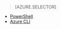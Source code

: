 > [AZURE.SELECTOR]
- [PowerShell](/documentation/articles/virtual-networks-create-nsg-classic-ps/)
- [Azure CLI](/documentation/articles/virtual-networks-create-nsg-classic-cli/)
